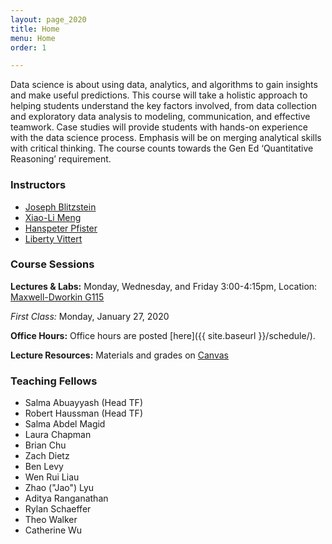 ```yaml
---
layout: page_2020
title: Home
menu: Home
order: 1

---
```


Data science is about using data, analytics, and algorithms to gain insights and make useful predictions. This course will take a holistic approach to helping students understand the key factors involved, from data collection and exploratory data analysis to modeling, communication, and effective teamwork. Case studies will provide students with hands-on experience with the data science process. Emphasis will be on merging analytical skills with critical thinking. The course counts towards the Gen Ed ‘Quantitative Reasoning’ requirement.


### Instructors

- [Joseph Blitzstein](https://statistics.fas.harvard.edu/people/joseph-k-blitzstein)
- [Xiao-Li Meng](https://statistics.fas.harvard.edu/people/xiao-li-meng)
- [Hanspeter Pfister](http://vcg.seas.harvard.edu/people/hanspeter-pfister)
- [Liberty Vittert](https://olin.wustl.edu/EN-US/Faculty-Research/Faculty/Pages/FacultyDetail.aspx?username=liberty.vittert)

### Course Sessions

**Lectures & Labs:**
Monday, Wednesday, and Friday 3:00-4:15pm, Location: [Maxwell-Dworkin G115](https://www.google.com/maps/place/Maxwell-Dworkin,+33+Oxford+St,+Cambridge,+MA+02138/@42.3787959,-71.119543,17z/data=!3m1!4b1!4m5!3m4!1s0x89e37741136f99f3:0xdee244d8cde0c0dc!8m2!3d42.3787959!4d-71.1173543?hl=en)

*First Class:*
Monday, January 27, 2020

**Office Hours:**
Office hours are posted [here]({{ site.baseurl }}/schedule/).

**Lecture Resources:**
Materials and grades on [Canvas](https://canvas.harvard.edu/courses/67793)

### Teaching Fellows
- Salma Abuayyash (Head TF)
- Robert Haussman (Head TF)
- Salma Abdel Magid
- Laura Chapman
- Brian Chu
- Zach Dietz
- Ben Levy
- Wen Rui Liau
- Zhao ("Jao") Lyu
- Aditya Ranganathan
- Rylan Schaeffer
- Theo Walker
- Catherine Wu

